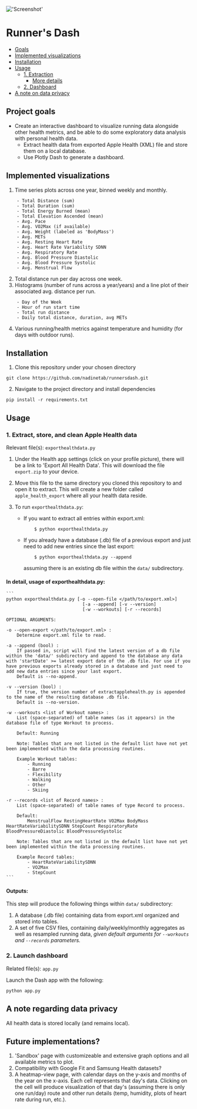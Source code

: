 !['Screenshot'](screenshots/2022-05-14_screenshot.gif)

# Runner's Dash

- [Goals](#project-goals)
- [Implemented visualizations](#implemented-visualizations)
- [Installation](#installation)
- [Usage](#usage)
    - [1. Extraction](#1-extract-store-and-clean-apple-health-data)
        - [More details](#in-detail-usage-of-exporthealthdatapy)
    - [2. Dashboard](#2-launch-dashboard)
- [A note on data privacy](#a-note-regarding-data-privacy)

## Project goals
- Create an interactive dashboard to visualize running data alongside other health metrics, and be able to do some exploratory data analysis with personal health data.
    - Extract health data from exported Apple Health (XML) file and store them on a local database.
    - Use Plotly Dash to generate a dashboard.

## Implemented visualizations
1. Time series plots across one year, binned weekly and monthly.
```
    - Total Distance (sum)
    - Total Duration (sum)
    - Total Energy Burned (mean)
    - Total Elevation Ascended (mean)
    - Avg. Pace
    - Avg. VO2Max (if available)
    - Avg. Weight (labeled as 'BodyMass')
    - Avg. METs
    - Avg. Resting Heart Rate
    - Avg. Heart Rate Variability SDNN
    - Avg. Respiratory Rate
    - Avg. Blood Pressure Diastolic
    - Avg. Blood Pressure Systolic
    - Avg. Menstrual Flow
```
2. Total distance run per day across one week.
3. Histograms (number of runs across a year/years) and a line plot of their associated avg. distance per run.
```
    - Day of the Week
    - Hour of run start time
    - Total run distance
    - Daily total distance, duration, avg METs
```
4. Various running/health metrics against temperature and humidity (for days with outdoor runs).


## Installation
1. Clone this repository under your chosen directory
```
git clone https://github.com/nadinetab/runnersdash.git
```

2. Navigate to the project directory and install dependencies
```
pip install -r requirements.txt
```

## Usage

### 1. Extract, store, and clean Apple Health data
Relevant file(s): `exporthealthdata.py`

1. Under the Health app settings (click on your profile picture), there will be a link to 'Export All Health Data'. This will download the file `export.zip` to your device. 
1. Move this file to the same directory you cloned this repository to and open it to extract. This will create a new folder called `apple_health_export` where all your health data reside.
1. To run `exporthealthdata.py`:

    - If you want to extract all entries within export.xml:
        ```
            $ python exporthealthdata.py
        ```

    - If you already have a database (.db) file of a previous export and just need to add new entries since the last export:
        ```
            $ python exporthealthdata.py --append
        ```
        assuming there is an existing db file within the `data/` subdirectory.


#### **In detail, usage of exporthealthdata.py**: 


    ```
    python exporthealthdata.py [-o --open-file </path/to/export.xml>]
                                 [-a --append] [-v --version]
                                 [-w --workouts] [-r --records]

    OPTIONAL ARGUMENTS:

    -o --open-export </path/to/export.xml> : 
        Determine export.xml file to read.

    -a --append (bool) : 
        If passed in, script will find the latest version of a db file within the 'data/' subdirectory and append to the database any data with 'startDate' >= latest export date of the .db file. For use if you have previous exports already stored in a database and just need to add new data entries since your last export.
        Default is --no-append.

    -v --version (bool) : 
        If true, the version number of extractapplehealth.py is appended to the name of the resulting database .db file.
        Default is --no-version.

    -w --workouts <list of Workout names> : 
        List (space-separated) of table names (as it appears) in the database file of type Workout to process.

        Default: Running

        Note: Tables that are not listed in the default list have not yet been implemented within the data processing routines.

        Example Workout tables:
            - Running
            - Barre
            - Flexibility
            - Walking
            - Other
            - Skiing

    -r --records <list of Record names> :
        List (space-separated) of table names of type Record to process.

        Default: 
            MenstrualFlow RestingHeartRate VO2Max BodyMass HeartRateVariabilitySDNN StepCount RespiratoryRate BloodPressureDiastolic BloodPressureSystolic

        Note: Tables that are not listed in the default list have not yet been implemented within the data processing routines.

        Example Record tables:
            - HeartRateVariabilitySDNN
            - VO2Max
            - StepCount
    ```
    
#### Outputs:
This step will produce the following things within `data/` subdirectory:
1. A database (.db file) containing data from export.xml organized and stored into tables.
2. A set of five CSV files, containing daily/weekly/monthly aggregates as well as resampled running data, *given default arguments for `--workouts` and `--records` parameters.*

### 2. Launch dashboard
Related file(s): `app.py`

Launch the Dash app with the following:
```
python app.py
```

## A note regarding data privacy

All health data is stored locally (and remains local).

## Future implementations?

1. 'Sandbox' page with customizeable and extensive graph options and all available metrics to plot.
1. Compatibility with Google Fit and Samsung Health datasets?
1. A heatmap-view page, with calendar days on the y-axis and months of the year on the x-axis. Each cell represents that day's data. Clicking on the cell will produce visualization of that day's (assuming there is only one run/day) route and other run details (temp, humidity, plots of heart rate during run, etc.). 